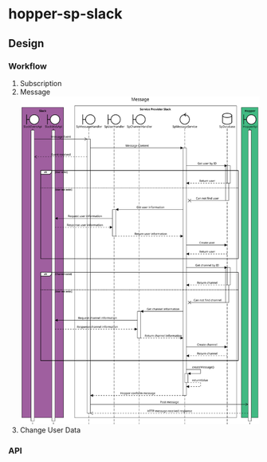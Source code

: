 # hopper-sp-slack
## Design
### Workflow
1. Subscription
2. Message
![alt text](https://raw.githubusercontent.com/hopperteam/hopper-sp-slack/master/MessageFlow.svg "Message")
3. Change User Data

### API
